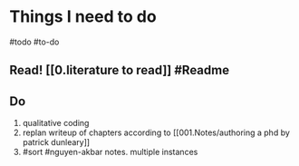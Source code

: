 # Things I need to do      
#todo #to-do

## Read! [[0.literature to read]] #Readme

  

## Do
1. qualitative coding
2. replan writeup of chapters according to [[001.Notes/authoring a phd by patrick dunleary]]
3. #sort #nguyen-akbar notes. multiple instances